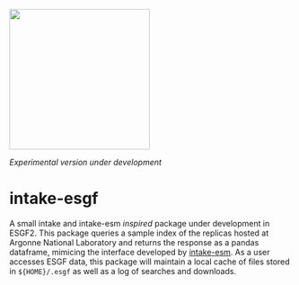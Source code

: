 [<img width=250px src=https://nvcl.energy.gov/content/images/project/earth-system-grid-federation-2-93.jpg>](https://climatemodeling.science.energy.gov/presentations/esgf2-building-next-generation-earth-system-grid-federation)

*Experimental version under development*

# intake-esgf

A small intake and intake-esm *inspired* package under development in ESGF2.
This package queries a sample index of the replicas hosted at Argonne National
Laboratory and returns the response as a pandas dataframe, mimicing the
interface developed by [intake-esm](https://github.com/intake/intake-esm). As a
user accesses ESGF data, this package will maintain a local cache of files
stored in `${HOME}/.esgf` as well as a log of searches and downloads.

